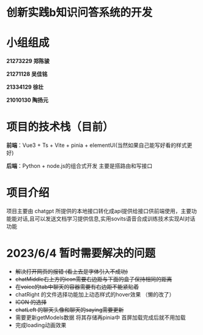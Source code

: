 # 创新实践b知识问答系统的开发



# 小组组成

**21273229 郑陈骏**

**21271128 吴佳铭**

**21334129 徐壮**

**21010130 陶扬元**

# **项目的技术栈**（目前）

**前端**：Vue3 + Ts + Vite + pinia + elementUI(当然如果自己能写好看的样式更好)

**后端**：Python + node.js的组合式开发 主要是搭路由和写接口

# 项目介绍

项目主要由 chatgpt 所提供的本地接口转化成api提供给接口供前端使用，主要功能能对话,且可以发送文档学习提供信息,实用sovits语音合成训练技术实现AI对话功能

# 2023/6/4 暂时需要解决的问题
- ~~解决打开网页的报错 (看上去是字体引入不成功)~~
- ~~chatMiddle右上方的icon需要右边距与下面的盒子保持相同的距离~~    
- ~~在voice的tab中聊天的容器需要有右边距不能紧贴着~~
- chatRight 的文件选择功能加上动态样式的hover效果 （懒的改了）
- ~~ICON 的选择~~
- ~~chatLeft 的聊天头像和聊天的saying需要更新~~
- 需要更新getModels数据 将其存储再pinia中 首屏加载完成后就不用加载
- 完成loading动画效果

